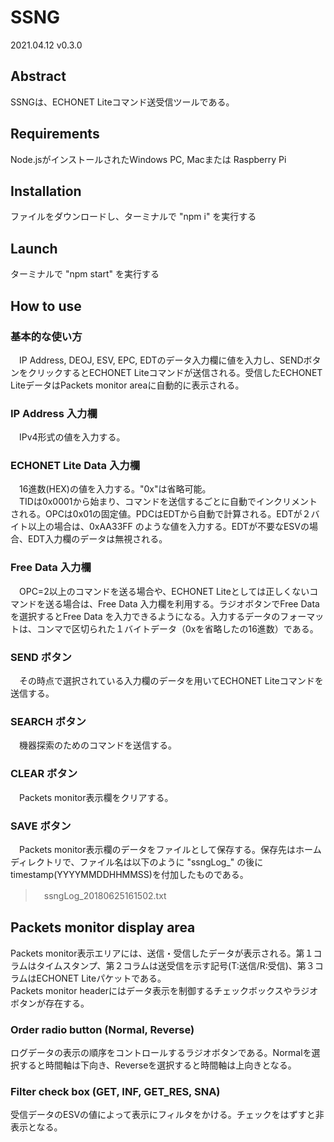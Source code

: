 # SSNG

2021.04.12 v0.3.0

## Abstract
SSNGは、ECHONET Liteコマンド送受信ツールである。  

## Requirements
Node.jsがインストールされたWindows PC, Macまたは Raspberry Pi  

## Installation
ファイルをダウンロードし、ターミナルで "npm i" を実行する

## Launch

ターミナルで "npm start" を実行する


## How to use
### 基本的な使い方
　IP Address, DEOJ, ESV, EPC, EDTのデータ入力欄に値を入力し、SENDボタンをクリックするとECHONET Liteコマンドが送信される。受信したECHONET LiteデータはPackets monitor areaに自動的に表示される。  

### IP Address 入力欄
　IPv4形式の値を入力する。  

### ECHONET Lite Data 入力欄
　16進数(HEX)の値を入力する。"0x"は省略可能。  
　TIDは0x0001から始まり、コマンドを送信するごとに自動でインクリメントされる。OPCは0x01の固定値。PDCはEDTから自動で計算される。EDTが２バイト以上の場合は、0xAA33FF のような値を入力する。EDTが不要なESVの場合、EDT入力欄のデータは無視される。  

### Free Data 入力欄
　OPC=2以上のコマンドを送る場合や、ECHONET Liteとしては正しくないコマンドを送る場合は、Free Data 入力欄を利用する。ラジオボタンでFree Dataを選択するとFree Data を入力できるようになる。入力するデータのフォーマットは、コンマで区切られた１バイトデータ（0xを省略したの16進数）である。

### SEND ボタン
　その時点で選択されている入力欄のデータを用いてECHONET Liteコマンドを送信する。

### SEARCH ボタン
　機器探索のためのコマンドを送信する。

### CLEAR ボタン
　Packets monitor表示欄をクリアする。

### SAVE ボタン
　Packets monitor表示欄のデータをファイルとして保存する。保存先はホームディレクトリで、ファイル名は以下のように "ssngLog\_" の後にtimestamp(YYYYMMDDHHMMSS)を付加したものである。
>　ssngLog_20180625161502.txt

## Packets monitor display area

Packets monitor表示エリアには、送信・受信したデータが表示される。第１コラムはタイムスタンプ、第２コラムは送受信を示す記号(T:送信/R:受信)、第３コラムはECHONET Liteパケットである。   
Packets monitor headerにはデータ表示を制御するチェックボックスやラジオボタンが存在する。

### Order radio button (Normal, Reverse)
ログデータの表示の順序をコントロールするラジオボタンである。Normalを選択すると時間軸は下向き、Reverseを選択すると時間軸は上向きとなる。

### Filter check box (GET, INF, GET_RES, SNA)
受信データのESVの値によって表示にフィルタをかける。チェックをはずすと非表示となる。
